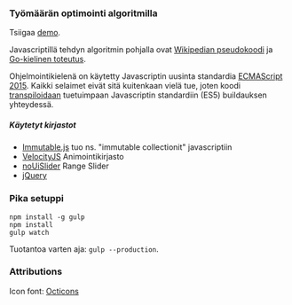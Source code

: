 ### Työmäärän optimointi algoritmilla

Tsiigaa [demo](http://ow.latehours.net).

Javascriptillä tehdyn algoritmin pohjalla ovat [Wikipedian pseudokoodi](https://en.wikipedia.org/wiki/Knapsack_problem#0.2F1_knapsack_problem) ja [Go-kielinen toteutus](http://rosettacode.org/wiki/Knapsack_problem/0-1#Go).

Ohjelmointikielenä on käytetty Javascriptin uusinta standardia [ECMAScript 2015](http://www.ecma-international.org/ecma-262/6.0/index.html). Kaikki selaimet eivät sitä kuitenkaan vielä tue, joten koodi [transpiloidaan](https://en.wikipedia.org/wiki/Source-to-source_compiler) tuetuimpaan Javascriptin standardiin (ES5) buildauksen yhteydessä.

##### Käytetyt kirjastot 

- [Immutable.js](https://facebook.github.io/immutable-js/) tuo ns. "immutable collectionit" javascriptiin
- [VelocityJS](http://velocityjs.org/) Animointikirjasto
- [noUiSlider](http://refreshless.com/nouislider/) Range Slider
- [jQuery](https://jquery.com/)

### Pika setuppi

```
npm install -g gulp
npm install
gulp watch
```

Tuotantoa varten aja: `gulp --production`.


### Attributions

Icon font: [Octicons](https://octicons.github.com/)
